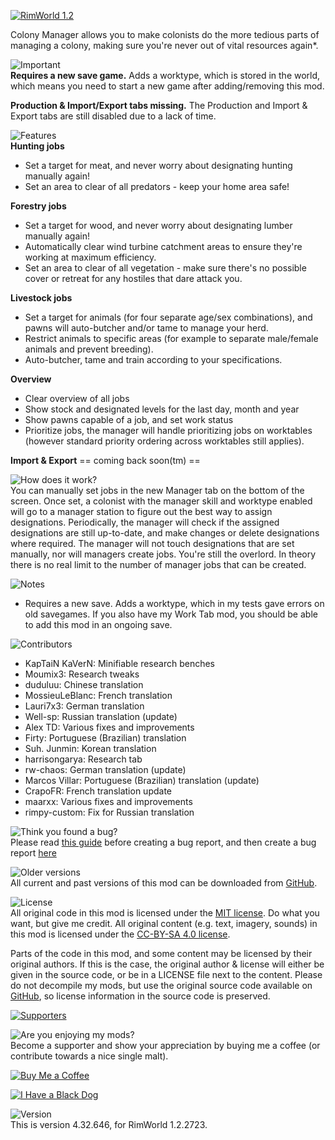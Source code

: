 [![RimWorld 1.2](https://img.shields.io/badge/RimWorld-1.2-brightgreen.svg)](http://rimworldgame.com/)

Colony Manager allows you to make colonists do the more tedious parts of managing a colony, making sure you're never out of vital resources again\*.

![Important](https://banners.karel-kroeze.nl/title/Important.png)  
**Requires a new save game.**
Adds a worktype, which is stored in the world, which means you need to start a new game after adding/removing this mod.

**Production & Import/Export tabs missing.**
The Production and Import & Export tabs are still disabled due to a lack of time.

![Features](https://banners.karel-kroeze.nl/title/Features.png)  
**Hunting jobs**

- Set a target for meat, and never worry about designating hunting manually again!
- Set an area to clear of all predators - keep your home area safe!

**Forestry jobs**

- Set a target for wood, and never worry about designating lumber manually again!
- Automatically clear wind turbine catchment areas to ensure they're working at maximum efficiency.
- Set an area to clear of all vegetation - make sure there's no possible cover or retreat for any hostiles that dare attack you.

**Livestock jobs**

- Set a target for animals (for four separate age/sex combinations), and pawns will auto-butcher and/or tame to manage your herd.
- Restrict animals to specific areas (for example to separate male/female animals and prevent breeding).
- Auto-butcher, tame and train according to your specifications.

**Overview**

- Clear overview of all jobs
- Show stock and designated levels for the last day, month and year
- Show pawns capable of a job, and set work status
- Prioritize jobs, the manager will handle prioritizing jobs on worktables (however standard priority ordering across worktables still applies).

**Import & Export**
== coming back soon(tm) ==

![How does it work?](https://banners.karel-kroeze.nl/title/How%20does%20it%20work%3F.png)  
You can manually set jobs in the new Manager tab on the bottom of the screen. Once set, a colonist with the manager skill and worktype enabled will go to a manager station to figure out the best way to assign designations.
Periodically, the manager will check if the assigned designations are still up-to-date, and make changes or delete designations where required. The manager will not touch designations that are set manually, nor will managers create jobs. You're still the overlord.
In theory there is no real limit to the number of manager jobs that can be created.

![Notes](https://banners.karel-kroeze.nl/title/Notes.png)  
- Requires a new save. Adds a worktype, which in my tests gave errors on old savegames. If you also have my Work Tab mod, you should be able to add this mod in an ongoing save.


![Contributors](https://banners.karel-kroeze.nl/title/Contributors.png)
 - KapTaiN KaVerN:	Minifiable research benches
 - Moumix3:	Research tweaks
 - duduluu:	Chinese translation
 - MossieuLeBlanc:	French translation
 - Lauri7x3:	German translation
 - Well-sp:	Russian translation (update)
 - Alex TD:	Various fixes and improvements
 - Firty:	Portuguese (Brazilian) translation
 - Suh. Junmin:	Korean translation
 - harrisongarya:	Research tab
 - rw-chaos:	German translation (update)
 - Marcos Villar:	Portuguese (Brazilian) translation (update)
 - CrapoFR:	French translation update
 - maarxx:	Various fixes and improvements
 - rimpy-custom:	Fix for Russian translation

![Think you found a bug?](https://banners.karel-kroeze.nl/title/Think%20you%20found%20a%20bug%3F.png)  
Please read [this guide](http://steamcommunity.com/sharedfiles/filedetails/?id=725234314) before creating a bug report,
and then create a bug report [here](https://github.com/fluffy-mods/ColonyManager/issues)

![Older versions](https://banners.karel-kroeze.nl/title/Older%20versions.png)  
All current and past versions of this mod can be downloaded from [GitHub](https://github.com/fluffy-mods/ColonyManager/releases).

![License](https://banners.karel-kroeze.nl/title/License.png)  
All original code in this mod is licensed under the [MIT license](https://opensource.org/licenses/MIT). Do what you want, but give me credit.
All original content (e.g. text, imagery, sounds) in this mod is licensed under the [CC-BY-SA 4.0 license](http://creativecommons.org/licenses/by-sa/4.0/).

Parts of the code in this mod, and some content may be licensed by their original authors. If this is the case, the original author & license will either be given in the source code, or be in a LICENSE file next to the content. Please do not decompile my mods, but use the original source code available on [GitHub](https://github.com/fluffy-mods/ColonyManager/), so license information in the source code is preserved.

[![Supporters](https://banners.karel-kroeze.nl/donations.png)](https://ko-fi.com/fluffymods)

![Are you enjoying my mods?](https://banners.karel-kroeze.nl/title/Are%20you%20enjoying%20my%20mods%3F.png)  
Become a supporter and show your appreciation by buying me a coffee (or contribute towards a nice single malt).

[![Buy Me a Coffee](http://i.imgur.com/EjWiUwx.gif)](https://ko-fi.com/fluffymods)

[![I Have a Black Dog](https://i.ibb.co/ss59Rwy/New-Project-2.png)](https://www.youtube.com/watch?v=XiCrniLQGYc)


![Version](https://banners.karel-kroeze.nl/title/Version.png)  
This is version 4.32.646, for RimWorld 1.2.2723.